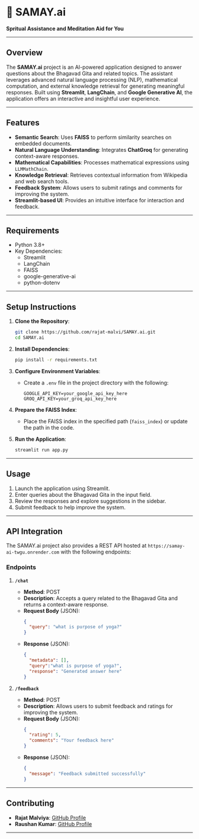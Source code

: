 # 🙏 SAMAY.ai

**Spritual Assistance and Meditation Aid for You**

---

## Overview
The **SAMAY.ai** project is an AI-powered application designed to answer questions about the Bhagavad Gita and related topics. The assistant leverages advanced natural language processing (NLP), mathematical computation, and external knowledge retrieval for generating meaningful responses. Built using **Streamlit**, **LangChain**, and **Google Generative AI**, the application offers an interactive and insightful user experience.

---

## Features
- **Semantic Search**: Uses **FAISS** to perform similarity searches on embedded documents.
- **Natural Language Understanding**: Integrates **ChatGroq** for generating context-aware responses.
- **Mathematical Capabilities**: Processes mathematical expressions using `LLMMathChain`.
- **Knowledge Retrieval**: Retrieves contextual information from Wikipedia and web search tools.
- **Feedback System**: Allows users to submit ratings and comments for improving the system.
- **Streamlit-based UI**: Provides an intuitive interface for interaction and feedback.

---

## Requirements
- Python 3.8+
- Key Dependencies:
  - Streamlit
  - LangChain
  - FAISS
  - google-generative-ai
  - python-dotenv

---

## Setup Instructions
1. **Clone the Repository**:
   ```bash
   git clone https://github.com/rajat-malvi/SAMAY.ai.git
   cd SAMAY.ai
   ```

2. **Install Dependencies**:
   ```bash
   pip install -r requirements.txt
   ```

3. **Configure Environment Variables**:
   - Create a `.env` file in the project directory with the following:
     ```env
     GOOGLE_API_KEY=your_google_api_key_here
     GROQ_API_KEY=your_groq_api_key_here
     ```

4. **Prepare the FAISS Index**:
   - Place the FAISS index in the specified path (`faiss_index`) or update the path in the code.

5. **Run the Application**:
   ```bash
   streamlit run app.py
   ```

---

## Usage
1. Launch the application using Streamlit.
2. Enter queries about the Bhagavad Gita in the input field.
3. Review the responses and explore suggestions in the sidebar.
4. Submit feedback to help improve the system.

---

## API Integration
The SAMAY.ai project also provides a REST API hosted at `https://samay-ai-twgu.onrender.com` with the following endpoints:

### Endpoints
1. **`/chat`**
   - **Method**: POST
   - **Description**: Accepts a query related to the Bhagavad Gita and returns a context-aware response.
   - **Request Body** (JSON):
     ```json
     {
       "query": "what is purpose of yoga?"
     }
     ```
   - **Response** (JSON):
     ```json
     {
       "metadata": [],
       "query":"what is purpose of yoga?",
       "response": "Generated answer here"
     }
     ```

2. **`/feedback`**
   - **Method**: POST
   - **Description**: Allows users to submit feedback and ratings for improving the system.
   - **Request Body** (JSON):
     ```json
     {
       "rating": 5,
       "comments": "Your feedback here"
     }
     ```
   - **Response** (JSON):
     ```json
     {
       "message": "Feedback submitted successfully"
     }
     ```

---

## Contributing

- **Rajat Malviya**: [GitHub Profile](https://github.com/rajat-malvi)
- **Raushan Kumar**: [GitHub Profile](https://github.com/raushan22882917)

---
